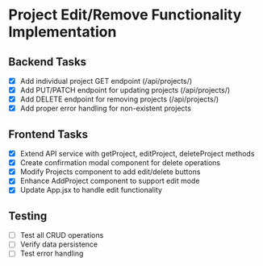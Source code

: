 # Project Edit/Remove Functionality Implementation

## Backend Tasks
- [x] Add individual project GET endpoint (/api/projects/<id>)
- [x] Add PUT/PATCH endpoint for updating projects (/api/projects/<id>)
- [x] Add DELETE endpoint for removing projects (/api/projects/<id>)
- [x] Add proper error handling for non-existent projects

## Frontend Tasks
- [x] Extend API service with getProject, editProject, deleteProject methods
- [x] Create confirmation modal component for delete operations
- [x] Modify Projects component to add edit/delete buttons
- [x] Enhance AddProject component to support edit mode
- [x] Update App.jsx to handle edit functionality

## Testing
- [ ] Test all CRUD operations
- [ ] Verify data persistence
- [ ] Test error handling
